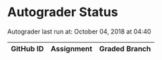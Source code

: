 # Autograder Status
Autograder last run at: October 04, 2018 at 04:40

| GitHub ID | Assignment | Graded Branch |
|-----------|------------|---------------|
